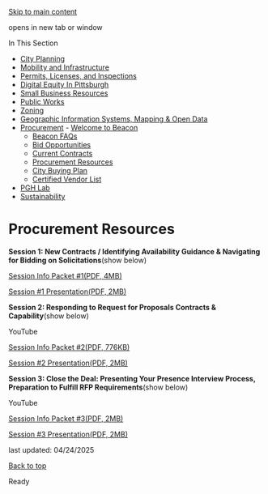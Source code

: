 [Skip to main content](https://www.pittsburghpa.gov/Business-Development/Procurement/Procurement-Resources#main-content)

opens in new tab or window

In This Section

- [City Planning](https://www.pittsburghpa.gov/Business-Development/City-Planning)
- [Mobility and Infrastructure](https://www.pittsburghpa.gov/Business-Development/Mobility-and-Infrastructure)
- [Permits, Licenses, and Inspections](https://www.pittsburghpa.gov/Business-Development/Permits-Licenses-and-Inspections)
- [Digital Equity In Pittsburgh](https://www.pittsburghpa.gov/Business-Development/Digital-Equity-In-Pittsburgh)
- [Small Business Resources](https://www.pittsburghpa.gov/Business-Development/Small-Business-Resources)
- [Public Works](https://www.pittsburghpa.gov/Business-Development/Public-Works)
- [Zoning](https://www.pittsburghpa.gov/Business-Development/Zoning)
- [Geographic Information Systems, Mapping & Open Data](https://www.pittsburghpa.gov/Business-Development/Geographic-Information-Systems-Mapping-Open-Data)
- [Procurement](https://www.pittsburghpa.gov/Business-Development/Procurement)  - [Welcome to Beacon](https://www.pittsburghpa.gov/Business-Development/Procurement/Beacon)
  - [Beacon FAQs](https://www.pittsburghpa.gov/Business-Development/Procurement/Beacon-FAQs)
  - [Bid Opportunities](https://www.pittsburghpa.gov/Business-Development/Procurement/Bid-Opportunities)
  - [Current Contracts](https://www.pittsburghpa.gov/Business-Development/Procurement/Current-Contracts)
  - [Procurement Resources](https://www.pittsburghpa.gov/Business-Development/Procurement/Procurement-Resources)
  - [City Buying Plan](https://www.pittsburghpa.gov/Business-Development/Procurement/City-Buying-Plan)
  - [Certified Vendor List](https://www.pittsburghpa.gov/Business-Development/Procurement/Certified-Vendor-List)
- [PGH Lab](https://www.pittsburghpa.gov/Business-Development/PGH-Lab)
- [Sustainability](https://www.pittsburghpa.gov/Business-Development/Sustainability)

# Procurement Resources

**Session 1: New Contracts / Identifying Availability   Guidance & Navigating for Bidding on Solicitations**(show below)

[Session Info Packet #1(PDF, 4MB)](https://www.pittsburghpa.gov/files/assets/city/v/1/procurement/documents/13096_session-info-packet-1.pdf)

[Session #1 Presentation(PDF, 2MB)](https://www.pittsburghpa.gov/files/assets/city/v/1/procurement/documents/13097_session-1-presentation.pdf)

**Session 2: Responding to Request for   Proposals Contracts & Capability**(show below)

YouTube

[Session Info Packet #2(PDF, 776KB)](https://www.pittsburghpa.gov/files/assets/city/v/1/procurement/documents/13110_session-info-packet-2.pdf)

[Session #2 Presentation(PDF, 2MB)](https://www.pittsburghpa.gov/files/assets/city/v/1/procurement/documents/13111_session-2-presentation.pdf)

**Session 3: Close the Deal: Presenting Your Presence   Interview Process, Preparation to Fulfill RFP Requirements**(show below)

YouTube

[Session Info Packet #3(PDF, 2MB)](https://www.pittsburghpa.gov/files/assets/city/v/1/procurement/documents/13112_session-info-packet-3.pdf)

[Session #3 Presentation(PDF, 2MB)](https://www.pittsburghpa.gov/files/assets/city/v/1/procurement/documents/13113_session-3-presentation.pdf)

last updated: 04/24/2025

[Back to top](https://www.pittsburghpa.gov/Business-Development/Procurement/Procurement-Resources#body-top)

Ready
